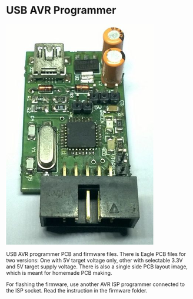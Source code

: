 
USB AVR Programmer
==================

![USBASP 3.3V version](https://github.com/visakhanc/USB-AVR-Programmer/blob/master/pic/usbasp-3v3-side.jpg)


USB AVR programmer PCB and firmware files. There is Eagle PCB files for two versions: One with 5V target voltage only, other with selectable 3.3V and 5V target supply voltage. There is also a single side PCB layout image, which is meant for homemade PCB making.


For flashing the firmware, use another AVR ISP programmer connected to the ISP socket. Read the instruction in the firmware folder.
